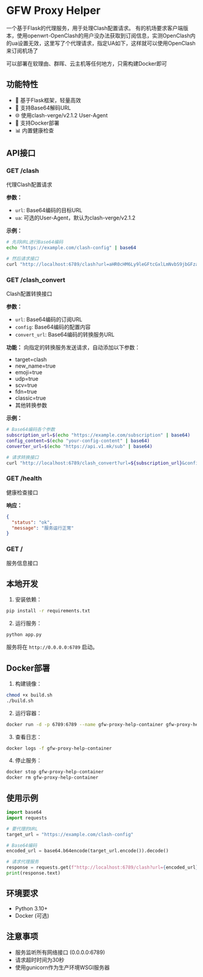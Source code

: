 # GFW Proxy Helper

一个基于Flask的代理服务，用于处理Clash配置请求。
有的机场要求客户端版本，使用openwrt-OpenClash的用户没办法获取到订阅信息，实测OpenClash内的ua设置无效，这里写了个代理请求，指定UA如下，这样就可以使用OpenClash来订阅机场了

可以部署在软理由、群晖、云主机等任何地方，只需构建Docker即可
## 功能特性

- 🚀 基于Flask框架，轻量高效
- 🔐 支持Base64解码URL
- 🌐 使用clash-verge/v2.1.2 User-Agent
- 🐳 支持Docker部署
- 📊 内置健康检查

## API接口

### GET /clash

代理Clash配置请求

**参数：**
- `url`: Base64编码的目标URL
- `ua`: 可选的User-Agent，默认为clash-verge/v2.1.2

**示例：**
```bash
# 先将URL进行Base64编码
echo "https://example.com/clash-config" | base64

# 然后请求接口
curl "http://localhost:6789/clash?url=aHR0cHM6Ly9leGFtcGxlLmNvbS9jbGFzaC1jb25maWcK"
```

### GET /clash_convert

Clash配置转换接口

**参数：**
- `url`: Base64编码的订阅URL
- `config`: Base64编码的配置内容
- `convert_url`: Base64编码的转换服务URL

**功能：**
向指定的转换服务发送请求，自动添加以下参数：
- target=clash
- new_name=true
- emoji=true
- udp=true
- scv=true
- fdn=true
- classic=true
- 其他转换参数

**示例：**
```bash
# Base64编码各个参数
subscription_url=$(echo "https://example.com/subscription" | base64)
config_content=$(echo "your-config-content" | base64)
converter_url=$(echo "https://api.v1.mk/sub" | base64)

# 请求转换接口
curl "http://localhost:6789/clash_convert?url=${subscription_url}&config=${config_content}&convert_url=${converter_url}"
```

### GET /health

健康检查接口

**响应：**
```json
{
  "status": "ok",
  "message": "服务运行正常"
}
```

### GET /

服务信息接口

## 本地开发

1. 安装依赖：
```bash
pip install -r requirements.txt
```

2. 运行服务：
```bash
python app.py
```

服务将在 `http://0.0.0.0:6789` 启动。

## Docker部署

1. 构建镜像：
```bash
chmod +x build.sh
./build.sh
```

2. 运行容器：
```bash
docker run -d -p 6789:6789 --name gfw-proxy-help-container gfw-proxy-help
```

3. 查看日志：
```bash
docker logs -f gfw-proxy-help-container
```

4. 停止服务：
```bash
docker stop gfw-proxy-help-container
docker rm gfw-proxy-help-container
```

## 使用示例

```python
import base64
import requests

# 要代理的URL
target_url = "https://example.com/clash-config"

# Base64编码
encoded_url = base64.b64encode(target_url.encode()).decode()

# 请求代理服务
response = requests.get(f"http://localhost:6789/clash?url={encoded_url}")
print(response.text)
```

## 环境要求

- Python 3.10+
- Docker (可选)

## 注意事项

- 服务监听所有网络接口 (0.0.0.0:6789)
- 请求超时时间为30秒
- 使用gunicorn作为生产环境WSGI服务器 